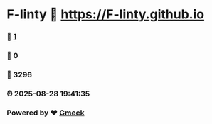 # F-linty :link: https://F-linty.github.io 
### :page_facing_up: [1](https://F-linty.github.io/tag.html) 
### :speech_balloon: 0 
### :hibiscus: 3296 
### :alarm_clock: 2025-08-28 19:41:35 
### Powered by :heart: [Gmeek](https://github.com/Meekdai/Gmeek)
